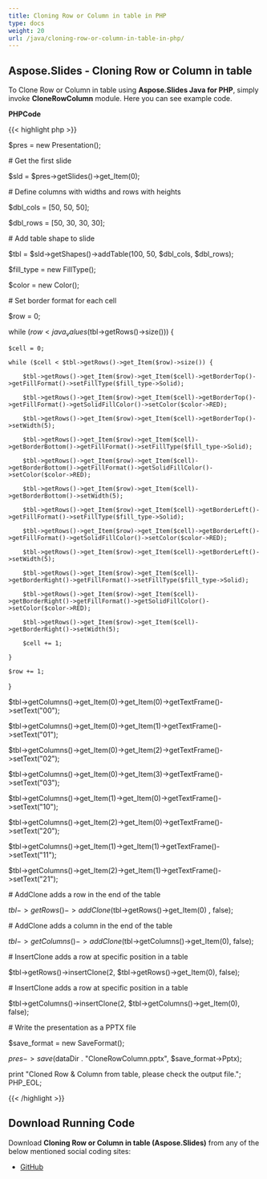 ```yaml
---
title: Cloning Row or Column in table in PHP
type: docs
weight: 20
url: /java/cloning-row-or-column-in-table-in-php/
---
```


## **Aspose.Slides - Cloning Row or Column in table**
To Clone Row or Column in table using **Aspose.Slides Java for PHP**, simply invoke **CloneRowColumn** module. Here you can see example code.

**PHPCode**

{{< highlight php >}}

 $pres = new Presentation();

\# Get the first slide

$sld = $pres->getSlides()->get_Item(0);

\# Define columns with widths and rows with heights

$dbl_cols = [50, 50, 50];

$dbl_rows = [50, 30, 30, 30];

\# Add table shape to slide

$tbl = $sld->getShapes()->addTable(100, 50, $dbl_cols, $dbl_rows);

$fill_type = new FillType();

$color = new Color();

\# Set border format for each cell

$row = 0;

while ($row < java_values($tbl->getRows()->size())) {

    $cell = 0;

    while ($cell < $tbl->getRows()->get_Item($row)->size()) {

        $tbl->getRows()->get_Item($row)->get_Item($cell)->getBorderTop()->getFillFormat()->setFillType($fill_type->Solid);

        $tbl->getRows()->get_Item($row)->get_Item($cell)->getBorderTop()->getFillFormat()->getSolidFillColor()->setColor($color->RED);

        $tbl->getRows()->get_Item($row)->get_Item($cell)->getBorderTop()->setWidth(5);

        $tbl->getRows()->get_Item($row)->get_Item($cell)->getBorderBottom()->getFillFormat()->setFillType($fill_type->Solid);

        $tbl->getRows()->get_Item($row)->get_Item($cell)->getBorderBottom()->getFillFormat()->getSolidFillColor()->setColor($color->RED);

        $tbl->getRows()->get_Item($row)->get_Item($cell)->getBorderBottom()->setWidth(5);

        $tbl->getRows()->get_Item($row)->get_Item($cell)->getBorderLeft()->getFillFormat()->setFillType($fill_type->Solid);

        $tbl->getRows()->get_Item($row)->get_Item($cell)->getBorderLeft()->getFillFormat()->getSolidFillColor()->setColor($color->RED);

        $tbl->getRows()->get_Item($row)->get_Item($cell)->getBorderLeft()->setWidth(5);

        $tbl->getRows()->get_Item($row)->get_Item($cell)->getBorderRight()->getFillFormat()->setFillType($fill_type->Solid);

        $tbl->getRows()->get_Item($row)->get_Item($cell)->getBorderRight()->getFillFormat()->getSolidFillColor()->setColor($color->RED);

        $tbl->getRows()->get_Item($row)->get_Item($cell)->getBorderRight()->setWidth(5);

        $cell += 1;

    }

    $row += 1;

}

$tbl->getColumns()->get_Item(0)->get_Item(0)->getTextFrame()->setText("00");

$tbl->getColumns()->get_Item(0)->get_Item(1)->getTextFrame()->setText("01");

$tbl->getColumns()->get_Item(0)->get_Item(2)->getTextFrame()->setText("02");

$tbl->getColumns()->get_Item(0)->get_Item(3)->getTextFrame()->setText("03");

$tbl->getColumns()->get_Item(1)->get_Item(0)->getTextFrame()->setText("10");

$tbl->getColumns()->get_Item(2)->get_Item(0)->getTextFrame()->setText("20");

$tbl->getColumns()->get_Item(1)->get_Item(1)->getTextFrame()->setText("11");

$tbl->getColumns()->get_Item(2)->get_Item(1)->getTextFrame()->setText("21");

\# AddClone adds a row in the end of the table

$tbl->getRows()->addClone($tbl->getRows()->get_Item(0) , false);

\# AddClone adds a column in the end of the table

$tbl->getColumns()->addClone($tbl->getColumns()->get_Item(0), false);

\# InsertClone adds a row at specific position in a table

$tbl->getRows()->insertClone(2, $tbl->getRows()->get_Item(0), false);

\# InsertClone adds a row at specific position in a table

$tbl->getColumns()->insertClone(2, $tbl->getColumns()->get_Item(0), false);

\# Write the presentation as a PPTX file

$save_format = new SaveFormat();

$pres->save($dataDir . "CloneRowColumn.pptx", $save_format->Pptx);

print "Cloned Row & Column from table, please check the output file."; PHP_EOL;

{{< /highlight >}}
## **Download Running Code**
Download **Cloning Row or Column in table (Aspose.Slides)** from any of the below mentioned social coding sites:

- [GitHub](https://github.com/aspose-slides/Aspose.Slides-for-Java/blob/master/Plugins/Aspose_Slides_Java_for_PHP/src/aspose/slides/WorkingWithTables/CloneRowColumn.php)
